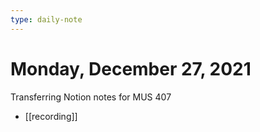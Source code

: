 ```yaml
---
type: daily-note
---
```


# Monday, December 27, 2021

Transferring Notion notes for MUS 407

- [[recording]]
